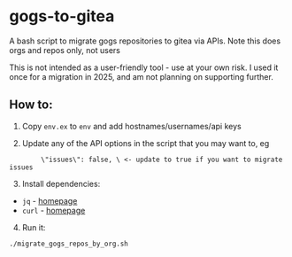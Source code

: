 # gogs-to-gitea
A bash script to migrate gogs repositories to gitea via APIs. Note this does orgs and repos only, not users

This is not intended as a user-friendly tool - use at your own risk. I used it once for a migration in 2025, and am not planning on supporting further.

## How to:

1. Copy `env.ex` to `env` and add hostnames/usernames/api keys

2. Update any of the API options in the script that you may want to, eg 
```
        \"issues\": false, \ <- update to true if you want to migrate issues
```

3. Install dependencies:
 - `jq` - [homepage](https://github.com/jqlang/jq)
 - `curl` - [homepage](https://curl.se/)

4. Run it:
```
./migrate_gogs_repos_by_org.sh
```

